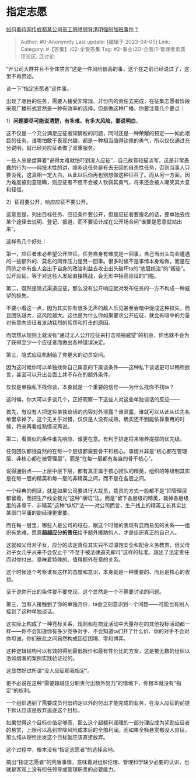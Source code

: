 # 指定志愿
[如何看待网传成都某公司员工怒喷领导清明强制加班事件？](https://www.zhihu.com/question/593698155/answer/2969368117)

> Author: #0-Anonymity
> Last update: [编辑于 2023-04-05]
> Link:
> Category: #【答集】/02-企管答集
> Tag: #2-事业/2D-企管/1-管理者素质
> 评论区:
> 泛讨论:

“开公司大群并且不全体禁言”这是一件风险很高的事，这个在之前已经说过了，这里不再赘述。

谈一下“指定志愿者”这件事。

出现了艰巨的任务，需要人接受非常规、非份内的责任去完成，在征集志愿者阶段采取广播形式显然是一种有效率的选择。但是做这种广播，你要注意几个要点：

1）**问题要尽可能说清楚，有多难、有多大风险，要说明白**。

这不仅是一个充分满足应征者知情权的问题，同时还是一种荣耀的预定——如此艰巨的任务，谁哪怕敢于表现兴趣，都是一种相当值得钦佩的勇气，所以仅仅通过充分说明，就已经对应征者做了双重服务。

一些人总是盘算着“说得太难就怕吓到没人应征”，自己故意轻描淡写，这是非常愚蠢的行为——纯技术性的讲，除非这任务是有去无回的自杀性任务，否则当事人只要没死，这真相一定大白，从此以后你再也别想做这种征召了。而从另一方面，因为难度被刻意隐瞒，则应征者不但不会被人钦佩其勇气，将来还会被人嘲笑其大意和轻信。

2）征召要公开，响应应征不要公开。

这意思是，列出目标任务、应征条件要公开，但是应征者要报名的话，要单独去找某个途径去说明、登记、报道，而不要设计成在公开场合问“谁要是愿意就站出来”。

这样有几个好处：

第一，应征者未必希望公开应征。任务自身有难度是一回事，自己当出头鸟会遭遇的一些额外的、莫名的同伴压力是另一回事。很多时候不是事情本身难做，而是在同侪之中有些人会出于自身的政治利益去攻击出头破坏ta的“底层统治”的“叛徒”。公开应征，等于对这些人发起直接挑战，会无形中抬高应征的门槛。

第二，既然是隐式渠道应征，那么没有公开响应就对发布任务的一方不构成一种威望的损失。

不要小看这一点，因为其实你有很多无声的敌人乐见甚至会暗中促成这种损失，而且团队越大，这风险越大。这也是为什么你如果要求公开应征，就会有暗中的力量对有意向应征者发动猛烈的惩罚和打击的原因。

而既然从规则上就没有“通过无人公开应征来打击领袖威望”的机会，你也就不会为了获得至少一个应征者而做出各种错误决定。

第三，隐式应征机制给了你更大的动员空间。

因为这时候你可以单独找你自己属意的下属谈条件——这种私下谈话更可以畅所欲言，甚至可以开出台面上并不存在的额外条件。

仅仅是单独私下找你谈，本身就是一个重要的信号——为什么找你不找ta？

这时候，你大可以多谈几个，正好观察一下这些人对这些单独谈话的反应——

首先，有没有人把这些单独谈话的内容对外泄露？谁泄露，谁就可以从此从优先名单里拿掉了。这个无关乎对错，仅仅是人没有成熟，确实还不到能依靠重用的时候，将来再看成熟情况再说。

第二，看类似的条件谁先响应、谁更在意。有利于排定将来培养提拔的优先级。

任何团队都很自然的在每一个层级都需要骨干和核心。事情并非是“核心都在管理层、非核心都在被管理层”，而是“在每一层都有各自的骨干核心”。

说得通俗点——上层中层下层，都有真正属于核心团队的精英，组织的等级制其实是在每一层的精英和每一层的非精英之间，而不是在各层之间。

一个经典的例证，就是如果公司要进行大裁员，裁员的方式一般都不是“把管理层都留着，而把生产线全裁光”这种“横切”法，而是“留下各层级的精英，裁掉各层级里的非骨干、非精英”这种“纵切”法——对公司而言，生产线上的精英工长其实比某部门平庸的副经理更重要。

而在每一层里，哪些人是公司的柱石，跟这个时候的表现有显而易见的关系——组织有危难，愿意**超越应分的责任**给予额外援助的人，才是组织真正的自己人。

这就如父母对子女，应分的法定责任其实只不过温饱安全和配合义务教育，但父母对子女几乎从来不会仅止于“不至于被法律追究即可”这样的标准。超出了法定责任而对你付出，意味着特殊的、值得额外在意的关系。

这个时候逐个考察谁有这样的态度和意识，本身就是一种重要的、而且是核心的收益。

至于说你开出的条件要不要兑现，这个显然是一个不需要讨论的问题。

第三，当有人接触到了你的单独开价，ta会立刻意识到一个问题——可能也有别人接到了这种单独谈话。

这实际上构成了一种竞标关系，规则和在商业活动中大量存在的其他投标活动都一样——你不会知道你有多少竞争对手、不会知道ta们开了什么价、你的对手不会对你坦诚，你们彼此之间自然构成囚徒困境、零和博弈。

这种逻辑结构可以有效的得到最低报价和最有性价比的方案，这是被无数的组织以浩如烟海的案例实践验证过的。

这显然好过所谓“没人应征那我指定”。

更不必说在这种“需要超越应分职责付出额外努力”的情境下，你根本就没有“指定”的权利。

一个组织遇到了需要成员付出约定以外的付出才能完成的业务，在没人应征的前提下默认应该是放弃追逐这个目标。

如果觉得这个目标价值足够高，那么这个超额利润理的一部分理应成为奖励应征者的悬赏，上限可以高到排除风险成本后的全部利润。而如果全额悬赏都没人应征，那么纯从理性出发这个目标就应该直接放弃。

这个过程中，根本没有“指定志愿者”的选择余地。

搞出“指定志愿者”的荒唐事情，意味着对组织伦理、管理科学缺少必要的认识，也就是客观上没有担任领导或管理职责的必要能力。
